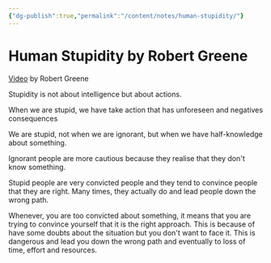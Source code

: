 ```yaml
---
{"dg-publish":true,"permalink":"/content/notes/human-stupidity/"}
---
```


# Human Stupidity by Robert Greene

[Video](https://www.youtube.com/watch?v=UI6WUJpnKrA) by Robert Greene

Stupidity is not about intelligence but about actions. 

When we are stupid, we have take action that has unforeseen and negatives consequences

We are stupid, not when we are ignorant, but when we have half-knowledge about something. 

Ignorant people are more cautious because they realise that they don't know something.

Stupid people are very convicted people and they tend to convince people that they are right. Many times, they actually do and lead people down the wrong path. 

Whenever, you are too convicted about something, it means that you are trying to convince yourself that it is the right approach. This is because of have some doubts about the situation but you don't want to face it. This is dangerous and lead you down the wrong path and eventually to loss of time, effort and resources.
